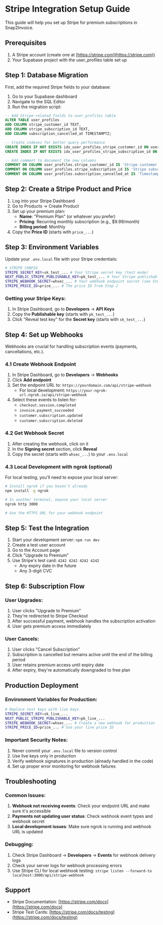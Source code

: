 # Stripe Integration Setup Guide

This guide will help you set up Stripe for premium subscriptions in Snap2Invoice.

## Prerequisites

1. A Stripe account (create one at [https://stripe.com](https://stripe.com))
2. Your Supabase project with the user_profiles table set up

## Step 1: Database Migration

First, add the required Stripe fields to your database:

1. Go to your Supabase dashboard
2. Navigate to the SQL Editor
3. Run the migration script:

```sql
-- Add Stripe-related fields to user_profiles table
ALTER TABLE user_profiles
ADD COLUMN stripe_customer_id TEXT,
ADD COLUMN stripe_subscription_id TEXT,
ADD COLUMN subscription_cancelled_at TIMESTAMPTZ;

-- Create indexes for better query performance
CREATE INDEX IF NOT EXISTS idx_user_profiles_stripe_customer_id ON user_profiles(stripe_customer_id);
CREATE INDEX IF NOT EXISTS idx_user_profiles_stripe_subscription_id ON user_profiles(stripe_subscription_id);

-- Add comment to document the new columns
COMMENT ON COLUMN user_profiles.stripe_customer_id IS 'Stripe customer ID for billing';
COMMENT ON COLUMN user_profiles.stripe_subscription_id IS 'Stripe subscription ID for premium plan';
COMMENT ON COLUMN user_profiles.subscription_cancelled_at IS 'Timestamp when subscription was cancelled (null if active)';
```

## Step 2: Create a Stripe Product and Price

1. Log into your Stripe Dashboard
2. Go to Products → Create Product
3. Set up your premium plan:
   - **Name**: "Premium Plan" (or whatever you prefer)
   - **Pricing**: Recurring monthly subscription (e.g., $9.99/month)
   - **Billing period**: Monthly
4. Copy the **Price ID** (starts with `price_...`)

## Step 3: Environment Variables

Update your `.env.local` file with your Stripe credentials:

```bash
# STRIPE CONFIG
STRIPE_SECRET_KEY=sk_test_... # Your Stripe secret key (test mode)
NEXT_PUBLIC_STRIPE_PUBLISHABLE_KEY=pk_test_... # Your Stripe publishable key (test mode)
STRIPE_WEBHOOK_SECRET=whsec_... # Your webhook endpoint secret (see Step 4)
STRIPE_PRICE_ID=price_... # The price ID from Step 2
```

### Getting your Stripe Keys:

1. In Stripe Dashboard, go to **Developers** → **API Keys**
2. Copy the **Publishable key** (starts with `pk_test_...`)
3. Click "Reveal test key" for the **Secret key** (starts with `sk_test_...`)

## Step 4: Set up Webhooks

Webhooks are crucial for handling subscription events (payments, cancellations, etc.).

### 4.1 Create Webhook Endpoint

1. In Stripe Dashboard, go to **Developers** → **Webhooks**
2. Click **Add endpoint**
3. Set the endpoint URL to: `https://yourdomain.com/api/stripe-webhook`
   - For local development: `https://your-ngrok-url.ngrok.io/api/stripe-webhook`
4. Select these events to listen for:
   - `checkout.session.completed`
   - `invoice.payment_succeeded`
   - `customer.subscription.updated`
   - `customer.subscription.deleted`

### 4.2 Get Webhook Secret

1. After creating the webhook, click on it
2. In the **Signing secret** section, click **Reveal**
3. Copy the secret (starts with `whsec_...`) to your `.env.local`

### 4.3 Local Development with ngrok (optional)

For local testing, you'll need to expose your local server:

```bash
# Install ngrok if you haven't already
npm install -g ngrok

# In another terminal, expose your local server
ngrok http 3000

# Use the HTTPS URL for your webhook endpoint
```

## Step 5: Test the Integration

1. Start your development server: `npm run dev`
2. Create a test user account
3. Go to the Account page
4. Click "Upgrade to Premium"
5. Use Stripe's test card: `4242 4242 4242 4242`
   - Any expiry date in the future
   - Any 3-digit CVC

## Step 6: Subscription Flow

### User Upgrades:
1. User clicks "Upgrade to Premium"
2. They're redirected to Stripe Checkout
3. After successful payment, webhook handles the subscription activation
4. User gets premium access immediately

### User Cancels:
1. User clicks "Cancel Subscription"
2. Subscription is cancelled but remains active until the end of the billing period
3. User retains premium access until expiry date
4. After expiry, they're automatically downgraded to free plan

## Production Deployment

### Environment Variables for Production:

```bash
# Replace test keys with live keys
STRIPE_SECRET_KEY=sk_live_...
NEXT_PUBLIC_STRIPE_PUBLISHABLE_KEY=pk_live_...
STRIPE_WEBHOOK_SECRET=whsec_... # Create a new webhook for production
STRIPE_PRICE_ID=price_... # Use your live price ID
```

### Important Security Notes:

1. Never commit your `.env.local` file to version control
2. Use live keys only in production
3. Verify webhook signatures in production (already handled in the code)
4. Set up proper error monitoring for webhook failures

## Troubleshooting

### Common Issues:

1. **Webhook not receiving events**: Check your endpoint URL and make sure it's accessible
2. **Payments not updating user status**: Check webhook event types and webhook secret
3. **Local development issues**: Make sure ngrok is running and webhook URL is updated

### Debugging:

1. Check Stripe Dashboard → **Developers** → **Events** for webhook delivery logs
2. Check your server logs for webhook processing errors
3. Use Stripe CLI for local webhook testing: `stripe listen --forward-to localhost:3000/api/stripe-webhook`

## Support

- Stripe Documentation: [https://stripe.com/docs](https://stripe.com/docs)
- Stripe Test Cards: [https://stripe.com/docs/testing](https://stripe.com/docs/testing)